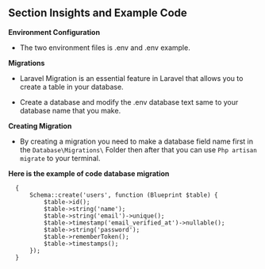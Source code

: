 ## Section Insights and Example Code

**Environment Configuration**

- The two environment files is .env and .env example.

**Migrations**

- Laravel Migration is an essential feature in Laravel that allows you to create a table in your database.

- Create a database and modify the .env database text same to your database name that you make.

**Creating Migration**

- By creating a migration you need to make a database field name first in the `Database\Migrations\` Folder then after that you can use `Php artisan migrate` to your terminal. 

**Here is the example of code database migration**

  ```public function up()
    {
        Schema::create('users', function (Blueprint $table) {
            $table->id();
            $table->string('name');
            $table->string('email')->unique();
            $table->timestamp('email_verified_at')->nullable();
            $table->string('password');
            $table->rememberToken();
            $table->timestamps();
        });
    }



   
